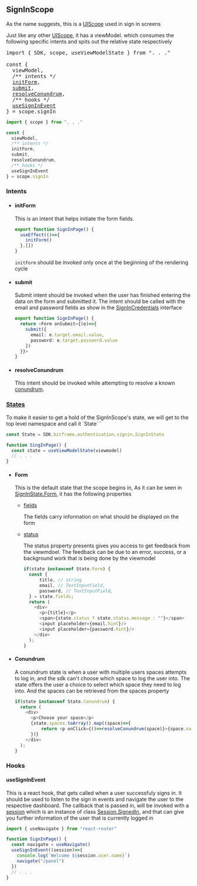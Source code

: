 ## SignInScope

As the name suggests, this is a [UIScope](./UIScope.md) used in sign in screens

Just like any other [UIScope](./UIScope.md), it has a viewModel. which consumes the following specific intents and spits out the relative state respectively

<pre>
import { SDK, scope, useViewModelState } from ". . ."

const {
  viewModel,
  /** intents */
  <a href="#initform">initForm</a>,
  <a href="#submit">submit</a>,
  <a href="#resolveConundrum">resolveConundrum</a>,
  /** hooks */
  <a href="#usesigninevent">useSignInEvent</a>
} = scope.signIn
</pre>

```typescript
import { scope } from ". . ."

const {
  viewModel,
  /** intents */
  initForm,
  submit,
  resolveConundrum,
  /** hooks */
  useSignInEvent
} = scope.signIn
```

### Intents

- #### initForm

  This is an intent that helps initiate the form fields.
  ```typescript
  export function SignInPage() {
    useEffect(()=>{
      initForm()
    },[])
  }
  ```

  `initForm` should be invoked only once at the beginning of the rendering cycle
- #### submit

  Submit intent should be invoked when the user has finished entering the data on the form and submitted it. The intent should be called with the email and password fields as show in
  the [SignInCredentials](../../../bitframe-authentication/services/client/core/src/jsMain/kotlin/bitframe/authentication/signin/exports/SignInCredentials.kt) interface
  ```typescript
  export function SignInPage() {
    return <Form onSubmit={(e)=>{
      submit({
        email: e.target.email.value,
        password: e.target.password.value
      })
    }}>
  }
  ```

- #### resolveConundrum

  This intent should be invoked while attempting to resolve a known [conundrum](#conundrum).

### [States](../../../bitframe-sdk/client/core/src/commonMain/kotlin/bitframe/authentication/signin/SignInState.kt)

To make it easier to get a hold of the SignInScope's state, we will get to the top level namespace and call it `State```

```typescript
const State = SDK.bitframe.authentication.signin.SignInState

function SingInPage() {
  const state = useViewModelState(viewmodel)
  // . . .
}
```

- #### Form

  This is the default state that the scope begins in, As it can be seen in [SignInState.Form](../../../bitframe-sdk/client/core/src/commonMain/kotlin/bitframe/authentication/signin/SignInState.kt), it
  has the following properties

    - [fields](../../../bitframe-sdk/client/core/src/commonMain/kotlin/bitframe/authentication/signin/SignInFormFields.kt)

      The fields carry information on what should be displayed on the form

    - [status](../../../bitframe-utils/presenters/core/src/commonMain/kotlin/presenters/feedbacks/FormFeedback.kt)

      The status property presents gives you access to get feedback from the viewmdoel. The feedback can be due to an error, success, or a background work that is being done by the viewmodel

      ```typescript     
      if(state instanceof State.Form) {
        const { 
            title, // string
            email, // TextInputField,
            password, // TextInputField, 
        } = state.fields;
        return (
          <div>
            <p>{title}</p>
            <span>{state.status ? state.status.message : ""}</span>
            <input placeholder={email.hint}/>
            <input placeholder={password.hint}/>
          </div>
        );
      }
      ```
- #### Conundrum
  A conundrum state is when a user with multiple users spaces attempts to log in, and the sdk can't choose which space to log the user into. The state offers the user a choice to select which space
  they need to log into. And the spaces can be retrieved from the spaces property

  ```typescript      
  if(state instanceof State.Conundrum) {
    return (
      <div>
        <p>Choose your space</p>
        {state.spaces.toArray().map((space)=>{
            return <p onClick={()=>resolveConundrum(space)}>{space.name}</p>
        })}
      </div>
    );
  }
  ```

### Hooks

#### useSignInEvent

This is a react hook, that gets called when a user successfuly signs in. It should be used to listen to the sign in events and navigate the user to the respective dashboard. The callback that is
passed in, will be invoked with a [session](../../../bitframe-authentication/core/src/commonMain/kotlin/bitframe/authentication/signin/Session.kt) which is an instance of
class [Session.SignedIn](../../../bitframe-authentication/core/src/commonMain/kotlin/bitframe/authentication/signin/Session.kt), and that can give you further information of the user that is currently
logged in

```typescript
import { useNavigate } from "react-router"

function SignInPage() {
  const navigate = useNavigate()
  useSignInEvent((session)=>{
    console.log(`Welcome ${session.user.name}`)
    navigate("/panel")
  })
  // . . .
}
```